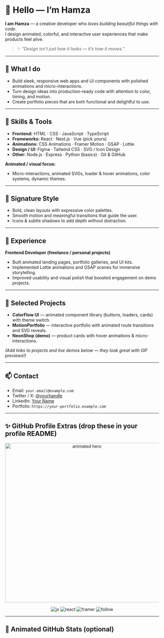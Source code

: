 # 👋 Hello — I’m Hamza
**I am Hamza** — a creative developer who *loves building beautiful things with code*.  
I design animated, colorful, and interactive user experiences that make products feel alive.  

> ✨ *“Design isn’t just how it looks — it’s how it moves.”*

---

## 🚀 What I do
- Build sleek, responsive web apps and UI components with polished animations and micro-interactions.  
- Turn design ideas into production-ready code with attention to color, timing, and motion.  
- Create portfolio pieces that are both functional and delightful to use.

---

## 🔧 Skills & Tools
- **Frontend:** HTML · CSS · JavaScript · TypeScript  
- **Frameworks:** React · Next.js · Vue (pick yours)  
- **Animations:** CSS Animations · Framer Motion · GSAP · Lottie  
- **Design / UI:** Figma · Tailwind CSS · SVG / Icon Design  
- **Other:** Node.js · Express · Python (basics) · Git & GitHub

**Animated / visual focus:**  
- Micro-interactions, animated SVGs, loader & hover animations, color systems, dynamic themes.

---

## 🎨 Signature Style
- Bold, clean layouts with expressive color palettes.  
- Smooth motion and meaningful transitions that guide the user.  
- Icons & subtle shadows to add depth without distraction.

---

## 💼 Experience
**Frontend Developer (freelance / personal projects)**  
- Built animated landing pages, portfolio galleries, and UI kits.  
- Implemented Lottie animations and GSAP scenes for immersive storytelling.  
- Improved usability and visual polish that boosted engagement on demo projects.

---

## 🧩 Selected Projects
- **ColorFlow UI** — animated component library (buttons, loaders, cards) with theme switch.  
- **MotionPortfolio** — interactive portfolio with animated route transitions and SVG reveals.  
- **NeonShop (demo)** — product cards with hover animations & micro-interactions.

*(Add links to projects and live demos below — they look great with GIF previews!)*

---

## 📫 Contact
- Email: `your.email@example.com`  
- Twitter / X: [@yourhandle](https://twitter.com/yourhandle)  
- LinkedIn: [Your Name](https://linkedin.com/in/yourprofile)  
- Portfolio: `https://your-portfolio.example.com`

---

## ✨ GitHub Profile Extras (drop these in your profile README)
<!-- Animated GIF / hero -->
<p align="center">
  <img src="https://media.giphy.com/media/3oEjI6SIIHBdRxXI40/giphy.gif" alt="animated hero" width="520"/>
</p>

<!-- Badges (replace <YOUR_USERNAME>) -->
<p align="center">
  <img src="https://img.shields.io/badge/-JavaScript-F7DF1E?logo=javascript&logoColor=black" alt="js" />
  <img src="https://img.shields.io/badge/-React-61DAFB?logo=react&logoColor=white" alt="react" />
  <img src="https://img.shields.io/badge/-Framer_Motion-000000?logo=framer&logoColor=white" alt="framer" />
  <img src="https://img.shields.io/github/followers/<YOUR_USERNAME>?label=Follow&style=social" alt="follow" />
</p>

---

## 🔁 Animated GitHub Stats (optional)
